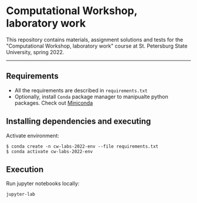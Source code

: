 # Computational Workshop, laboratory work

This repository contains materials, assignment solutions and tests for the "Computational Workshop, laboratory work" course at St. Petersburg State University, spring 2022.

---

## Requirements
- All the requirements are described in `requirements.txt`
- Optionally, install `Conda` package manager to manipualte python packages. Check out [Miniconda](https://docs.conda.io/en/latest/miniconda.html)

## Installing dependencies and executing
Activate environment:
```
$ conda create -n cw-labs-2022-env --file requirements.txt
$ conda activate cw-labs-2022-env
```

## Execution
Run jupyter notebooks locally:
```
jupyter-lab
```